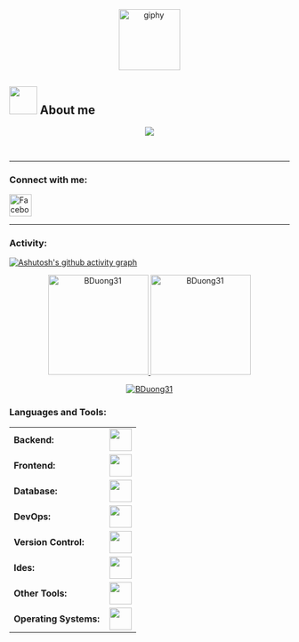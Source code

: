 <div align="center">
    <a href="https://www.facebook.com/BDuonng" target="_blank">
        <img src="https://media.giphy.com/media/M9gbBd9nbDrOTu1Mqx/giphy.gif" width="110" alt="giphy">
    </a>
</div>

## <picture><img src = "[https://github.com/0xAbdulKhalid/0xAbdulKhalid/raw/main/assets/mdImages/about_me.gif](https://gist.github.com/UddeshJain/90646446c86e45c494d6e69bfc3005f1#file-about-me-gif" width = 50px></picture> **About me**
<p align="center">
  <a href="https://github.com/DenverCoder1/readme-typing-svg"><img src="https://readme-typing-svg.herokuapp.com?font=Time+New+Roman&color=cyan&size=25&center=true&vCenter=true&width=600&height=100&lines=Vu+Thai+Binh+Duong..&hearts;++;Self-taught+FrontEnd+Developer,;I'm+from+Vietnam,;Information+Technology+Student+At+The+Vietnam+Aviation+Academy,;CTF+Newbie,;Love+to+learn+new+stuffs..<3"></a>
</p>
<br>
<hr>
<h3 align="left">Connect with me:</h3>
<a href="https://www.facebook.com/BDuonng" target="_blank">
    <img src="https://img.icons8.com/color/48/000000/facebook.png" alt="Facebook" width="40px"/>
</a>
<hr>
<h3 align="left">Activity:</h3>

[![Ashutosh's github activity graph](https://github-readme-activity-graph.vercel.app/graph?username=BDuong31&bg_color=100f0f&color=4c5e9e&line=4c569e&point=403e41&area=true&hide_border=true)](https://github.com/ashutosh00710/github-readme-activity-graph)

<div align="center">
  <a href="https://github.com/RResabala2015">
    <img height="180em" src="https://github-readme-stats.vercel.app/api/top-langs?username=BDuong31&show_icons=true&locale=en&layout=compact&theme=tokyonight" alt="BDuong31"/>
    <img height="180em" src="https://github-readme-stats.vercel.app/api?username=BDuong31&show_icons=true&locale=en&layout=compact&theme=tokyonight" alt="BDuong31"/>
  </a>
</div>
<p align="center">
  <a href="https://github.com/BDuong31">
    <img src="https://github-readme-streak-stats.herokuapp.com/?user=BDuong31&&theme=tokyonight" alt="BDuong31" />
  </a>
</p>
<h3 align="left">Languages and Tools:</h3>
<table>
    <tr>
        <td style="font-weight: bold; padding-right: 10px; vertical-align: center; border: none;">Backend:</td>
        <td><img height="40" src="https://skillicons.dev/icons?i=php,python,django,nodejs"/></td>
    </tr>
    <tr>
        <td style="font-weight: bold; padding-right: 10px; vertical-align: center;">Frontend:</td>
        <td><img height="40" src="https://skillicons.dev/icons?i=react,bootstrap,html,css,sass,js,ts,figma"/></td>
    </tr>
    <tr>
        <td style="font-weight: bold; padding-right: 10px; vertical-align: center; border: none;">Database:</td>
        <td><img height="40" src="https://skillicons.dev/icons?i=mysql,mongodb"/></td>
    </tr>
    <tr>
        <td style="font-weight: bold; padding-right: 10px; vertical-align: center; border: none;">DevOps:</td>
        <td><img height="40" src="https://skillicons.dev/icons?i=docker"/></td>
    </tr>
<!--     <tr>
        <td style="font-weight: bold; padding-right: 10px; vertical-align: center; border: none;">Automated test:</td>
        <td><img height="40" src="https://skillicons.dev/icons?i=selenium,jest,pytest,phpunit"/></td>
    </tr> -->
    <tr>
        <td style="font-weight: bold; padding-right: 10px; vertical-align: center; border: none;">Version Control:</td>
        <td><img height="40" src="https://skillicons.dev/icons?i=git,github,gitlab"/></td>
    </tr>
    <tr>
        <td style="font-weight: bold; padding-right: 10px; vertical-align: center; border: none;">Ides:</td>
        <td><img height="40" src="https://skillicons.dev/icons?i=vscode,pycharm,webstorm"/></td>
    </tr>
    <tr>
        <td style="font-weight: bold; padding-right: 10px; vertical-align: center; border: none;">Other Tools:</td>
        <td><img height="40" src="https://skillicons.dev/icons?i=arduino,postman"/></td>
    </tr>
    <tr>
        <td style="font-weight: bold; padding-right: 10px; vertical-align: center; border: none;">Operating Systems:</td>
        <td><img height="40" src="https://skillicons.dev/icons?i=windows,apple"/></td>
    </tr>
</table>









